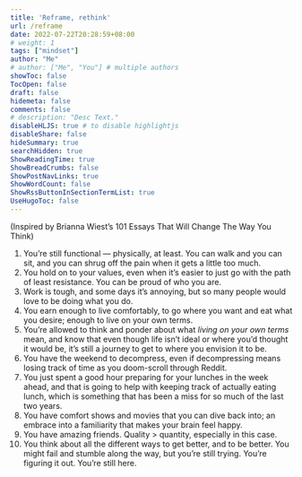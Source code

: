 ```yaml
---
title: 'Reframe, rethink'
url: /reframe
date: 2022-07-22T20:28:59+08:00
# weight: 1
tags: ["mindset"]
author: "Me"
# author: ["Me", "You"] # multiple authors
showToc: false
TocOpen: false
draft: false
hidemeta: false
comments: false
# description: "Desc Text."
disableHLJS: true # to disable highlightjs
disableShare: false
hideSummary: true
searchHidden: true
ShowReadingTime: true
ShowBreadCrumbs: false
ShowPostNavLinks: true
ShowWordCount: false
ShowRssButtonInSectionTermList: true
UseHugoToc: false
---
```


(Inspired by Brianna Wiest’s 101 Essays That Will Change The Way You Think)

1. You’re still functional — physically, at least. You can walk and you can sit, and you can shrug off the pain when it gets a little too much.
2. You hold on to your values, even when it’s easier to just go with the path of least resistance. You can be proud of who you are.
3. Work is tough, and some days it’s annoying, but so many people would love to be doing what you do.
4. You earn enough to live comfortably, to go where you want and eat what you desire; enough to live on your own terms.
5. You’re allowed to think and ponder about what *living on your own terms* mean, and know that even though life isn’t ideal or where you’d thought it would be, it’s still a journey to get to where you envision it to be.
6. You have the weekend to decompress, even if decompressing means losing track of time as you doom-scroll through Reddit.
7. You just spent a good hour preparing for your lunches in the week ahead, and that is going to help with keeping track of actually eating lunch, which is something that has been a miss for so much of the last two years.
8. You have comfort shows and movies that you can dive back into; an embrace into a familiarity that makes your brain feel happy.
9. You have amazing friends. Quality > quantity, especially in this case.
10. You think about all the different ways to get better, and to be better. You might fail and stumble along the way, but you’re still trying. You’re figuring it out. You’re still here.